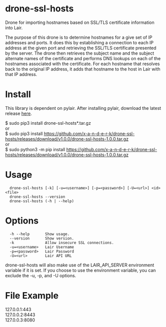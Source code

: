 # drone-ssl-hosts
Drone for importing hostnames based on SSL/TLS certificate information into Lair.  
  
The purpose of this drone is to determine hostnames for a give set of IP addresses and ports. It does this by establishing a connection to each IP address at the given port and retrieving the SSL/TLS certificate presented by the server. The drone then retrieves the subject name and the subject alternate names of the certificate and performs DNS lookups on each of the hostnames associated with the certificate. For each hostname that resolves back to the original IP address, it adds that hostname to the host in Lair with that IP address.
  
# Install
This library is dependent on pylair. After installing pylair, download the latest release [here](https://github.com/x-a-n-d-e-r-k/drone-ssl-hosts/releases/latest).  
  
$ sudo pip3 install drone-ssl-hosts*.tar.gz  
or   
$ sudo pip3 install https://github.com/x-a-n-d-e-r-k/drone-ssl-hosts/releases/download/v1.0.0/drone-ssl-hosts-1.0.0.tar.gz  
or   
$ sudo python3 -m pip install https://github.com/x-a-n-d-e-r-k/drone-ssl-hosts/releases/download/v1.0.0/drone-ssl-hosts-1.0.0.tar.gz  
  
# Usage  
      drone-ssl-hosts [-k] [-u=<username>] [-p=<password>] [-U=<url>] <id> <file>  
      drone-ssl-hosts --version  
      drone-ssl-hosts (-h | --help)  
  
# Options
      -h --help       Show usage.  
      --version       Show version.  
      -k              Allow insecure SSL connections.  
      -u=<username>   Lair Username  
      -p=<password>   Lair Password  
      -U=<url>        Lair API URL   
  
drone-ssl-hosts will also make use of the LAIR_API_SERVER environment variable if it is set. If you choose to use the environment variable, you can exclude the -u, -p, and -U options.

# File Example  
  127.0.0.1:443  
  127.0.0.2:8443  
  127.0.0.3:8080  



